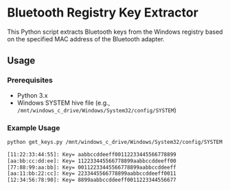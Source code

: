 # Bluetooth Registry Key Extractor

This Python script extracts Bluetooth keys from the Windows registry based on the specified MAC address of the Bluetooth adapter.

## Usage

### Prerequisites

- Python 3.x
- Windows SYSTEM hive file (e.g., `/mnt/windows_c_drive/Windows/System32/config/SYSTEM`)

### Example Usage

```bash
python get_keys.py /mnt/windows_c_drive/Windows/System32/config/SYSTEM 01:02:03:04:05:06

[11:22:33:44:55]: Key= aabbccddeeff00112233445566778899
[aa:bb:cc:dd:ee]: Key= 112233445566778899aabbccddeeff00
[77:88:99:aa:bb]: Key= 00112233445566778899aabbccddeeff
[aa:11:bb:22:cc]: Key= 2233445566778899aabbccddeeff0011
[12:34:56:78:90]: Key= 8899aabbccddeeff0011223344556677
```